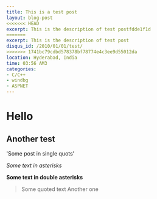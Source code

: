 ```yaml
---
title: This is a test post
layout: blog-post
<<<<<<< HEAD
excerpt: This is the description of test postfdde1f1d
=======
excerpt: This is the description of test post
disqus_id: /2010/01/01/test/
>>>>>>> 1741bc79cdbd578378bf78774e4c3ee9d55012da
location: Hyderabad, India
time: 03:56 AM3
categories:
- C/C++
- windbg
- ASPNET
---
```


Hello
=====

Another test
------------

'Some post in single quots'

*Some text in asterisks*

**Some text in double asterisks**

>Some quoted text
>Another one
